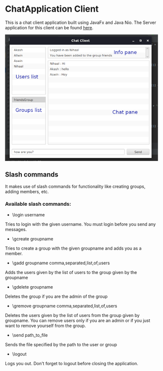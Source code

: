 # ChatApplication Client

This is a chat client application built using JavaFx and Java Nio.
The Server application for this client can be found [here](https://github.com/nifey/ChatApplication-Server).

![Screenshot](https://github.com/nifey/ChatApplication-Client/blob/master/Screenshot.png)

## Slash commands

It makes use of slash commands for functionality like creating groups, adding members, etc.

### Available slash commands:
* \login username

Tries to login with the given username. You must login before you send any messages.

* \gcreate groupname

Tries to create a group with the given groupname and adds you as a member.

* \gadd groupname comma,separated,list,of,users

Adds the users given by the list of users to the group given by the groupname

* \gdelete groupname

Deletes the group if you are the admin of the group

* \gremove groupname comma,separated,list,of,users

Deletes the users given by the list of users from the group given by groupname. You can remove users only if you are an admin or if you just want to remove yourself from the group.

* \send path_to_file

Sends the file specified by the path to the user or group

* \logout

Logs you out. Don't forget to logout before closing the application.
